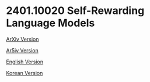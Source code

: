 # 2401.10020 Self-Rewarding Language Models

[ArXiv Version](https://arxiv.org/abs/2401.10020)

[Ar5iv Version](https://ar5iv.org/abs/2401.10020)

[English Version](https://raw.githack.com/kh-kim/arxiv-translator/master/papers/2401.10020/paper.en.html)

[Korean Version](https://raw.githack.com/kh-kim/arxiv-translator/master/papers/2401.10020/paper.ko.html)